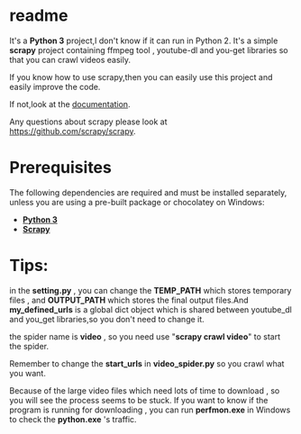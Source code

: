 readme
=======
It's a **Python 3** project,I don't know if it can run in Python 2.
It's a simple **scrapy** project containing ffmpeg tool , youtube-dl  and you-get libraries so that you can crawl videos easily.

If you know how to use scrapy,then you can easily use this project and easily improve the code.

If not,look at the [documentation](https://doc.scrapy.org/).
    
Any questions about scrapy please look at https://github.com/scrapy/scrapy.

Prerequisites
======
The following dependencies are required and must be installed separately, unless you are using a pre-built package or chocolatey on Windows:

* **[Python 3](https://www.python.org/downloads/)**
* **[Scrapy](https://github.com/scrapy/scrapy)**

Tips:
======

in the **setting.py**  , you can change the **TEMP_PATH** which stores temporary files , and **OUTPUT_PATH**  which stores  the final output files.And **my_defined_urls** is a global dict object which is shared between youtube_dl and you_get libraries,so you don't need to change it.

the spider name is **video** , so you need use "**scrapy crawl video**" to start the spider.

Remember to change the **start_urls** in **video_spider.py** so you crawl what you want.
                                                  
Because of the large video files which need lots of time to download , so you will see the process seems to be stuck. If you want to know if the program is running for downloading , you can run **perfmon.exe** in Windows to check the **python.exe** 's traffic.

